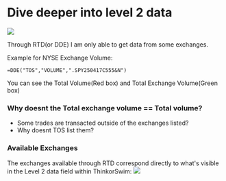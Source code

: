 # Dive deeper into level 2 data

![](https://github.com/user-attachments/assets/9a82789f-4fbe-4906-b34d-0823608c6fc4)

Through RTD(or DDE) I am only able to get data from some exchanges.

Example for NYSE Exchange Volume:

```=DDE("TOS","VOLUME",".SPY250417C555&N")```

You can see the Total Volume(Red box) and Total Exchange Volume(Green box)

### Why doesnt the Total exchange volume == Total volume?

- Some trades are transacted outside of the exchanges listed? 
- Why doesnt TOS list them?

### Available Exchanges
The exchanges available through RTD correspond directly to what's visible in the Level 2 data field within ThinkorSwim:
![](https://github.com/user-attachments/assets/0a0a4346-5948-486d-b5ed-7067526772db)


